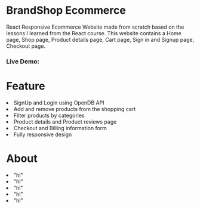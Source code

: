 # BrandShop Ecommerce
React Responsive Ecommerce Website made from scratch based on the lessons I learned from the React course. This website contains a Home page, Shop page, Product details page, Cart page, Sign in and Signup page, Checkout page.

### Live Demo:

# Feature
<li>
SignUp and Login using OpenDB API
  </li>
  <li>
Add and remove products from the shopping cart
  </li>
  <li>
Filter products by categories
  </li>
  <li>
Product details and Product reviews page
  </li>
  <li>
Checkout and Billing information form
  </li>
  <li>
Fully responsive design
  </li>
  
  
# About
  <li>
  "hI"
  </li>
  <li>
  "hI"
  </li>
  <li>
  "hI"
  </li>
  <li>
  "hI"
  </li>
  <li>
  "hI"
  </li>

